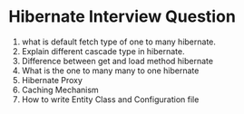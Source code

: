 # Hibernate Interview Question

1) what is default fetch type of one to many hibernate.
2) Explain different cascade type in  hibernate.
3) Difference between get and load method hibernate
4) What is the one to many many to one hibernate
5) Hibernate Proxy
6) Caching Mechanism
7) How to write Entity Class and Configuration file

